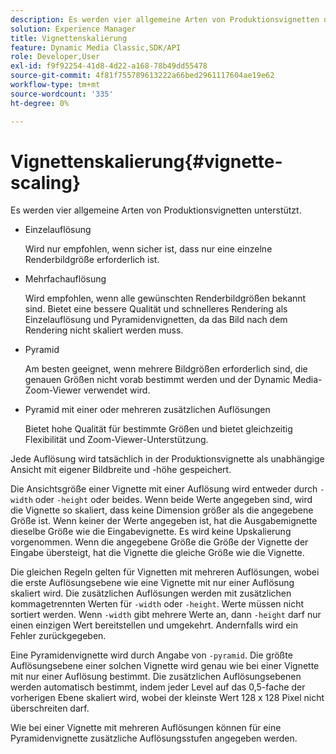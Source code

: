 ```yaml
---
description: Es werden vier allgemeine Arten von Produktionsvignetten unterstützt.
solution: Experience Manager
title: Vignettenskalierung
feature: Dynamic Media Classic,SDK/API
role: Developer,User
exl-id: f9f92254-41d8-4d22-a168-78b49dd55478
source-git-commit: 4f81f755789613222a66bed2961117604ae19e62
workflow-type: tm+mt
source-wordcount: '335'
ht-degree: 0%

---
```


# Vignettenskalierung{#vignette-scaling}

Es werden vier allgemeine Arten von Produktionsvignetten unterstützt.

* Einzelauflösung

  Wird nur empfohlen, wenn sicher ist, dass nur eine einzelne Renderbildgröße erforderlich ist.
* Mehrfachauflösung

  Wird empfohlen, wenn alle gewünschten Renderbildgrößen bekannt sind. Bietet eine bessere Qualität und schnelleres Rendering als Einzelauflösung und Pyramidenvignetten, da das Bild nach dem Rendering nicht skaliert werden muss.
* Pyramid

  Am besten geeignet, wenn mehrere Bildgrößen erforderlich sind, die genauen Größen nicht vorab bestimmt werden und der Dynamic Media-Zoom-Viewer verwendet wird.
* Pyramid mit einer oder mehreren zusätzlichen Auflösungen

  Bietet hohe Qualität für bestimmte Größen und bietet gleichzeitig Flexibilität und Zoom-Viewer-Unterstützung.

Jede Auflösung wird tatsächlich in der Produktionsvignette als unabhängige Ansicht mit eigener Bildbreite und -höhe gespeichert.

Die Ansichtsgröße einer Vignette mit einer Auflösung wird entweder durch `-width` oder `-height` oder beides. Wenn beide Werte angegeben sind, wird die Vignette so skaliert, dass keine Dimension größer als die angegebene Größe ist. Wenn keiner der Werte angegeben ist, hat die Ausgabemignette dieselbe Größe wie die Eingabevignette. Es wird keine Upskalierung vorgenommen. Wenn die angegebene Größe die Größe der Vignette der Eingabe übersteigt, hat die Vignette die gleiche Größe wie die Vignette.

Die gleichen Regeln gelten für Vignetten mit mehreren Auflösungen, wobei die erste Auflösungsebene wie eine Vignette mit nur einer Auflösung skaliert wird. Die zusätzlichen Auflösungen werden mit zusätzlichen kommagetrennten Werten für `-width` oder `-height`. Werte müssen nicht sortiert werden. Wenn `-width` gibt mehrere Werte an, dann `-height` darf nur einen einzigen Wert bereitstellen und umgekehrt. Andernfalls wird ein Fehler zurückgegeben.

Eine Pyramidenvignette wird durch Angabe von `-pyramid`. Die größte Auflösungsebene einer solchen Vignette wird genau wie bei einer Vignette mit nur einer Auflösung bestimmt. Die zusätzlichen Auflösungsebenen werden automatisch bestimmt, indem jeder Level auf das 0,5-fache der vorherigen Ebene skaliert wird, wobei der kleinste Wert 128 x 128 Pixel nicht überschreiten darf.

Wie bei einer Vignette mit mehreren Auflösungen können für eine Pyramidenvignette zusätzliche Auflösungsstufen angegeben werden.
